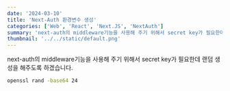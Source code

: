 ```yaml
---
date: '2024-03-10'
title: 'Next-Auth 환경변수 생성'
categories: ['Web', 'React', 'Next.JS', 'NextAuth']
summary: 'next-auth의 middleware기능을 사용해 주기 위해서 secret key가 필요한데 랜덤 생성을 해주도록 하겠습니다.'
thumbnail: '../../static/default.png'
---
```


next-auth의 middleware기능을 사용해 주기 위해서 secret key가 필요한데 랜덤 생성을 해주도록 하겠습니다.

```bash
openssl rand -base64 24
```
